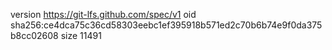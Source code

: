 version https://git-lfs.github.com/spec/v1
oid sha256:ce4dca75c36cd58303eebc1ef395918b571ed2c70b6b74e9f0da375b8cc02608
size 11491
